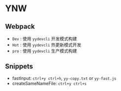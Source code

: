 # YNW

## Webpack

- `Dev` : 使用 `yydevcli` 开发模式构建
- `Hot` : 使用 `yydevcli` 热更新模式开发
- `pro` : 使用 `yydevcli` 生产模式构建

## Snippets

- fastInput: `ctrl+y ctrl+h`, `yy-copy.txt` or `yy-fast.js`
- createSameNameFile: `ctrl+y ctrl+s`
